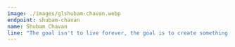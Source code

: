 ```yaml
---
image: ./images/glshubam-chavan.webp
endpoint: shubam-chavan
name: Shubam Chavan
line: "The goal isn't to live forever, the goal is to create something that will last forever..."
---
```

